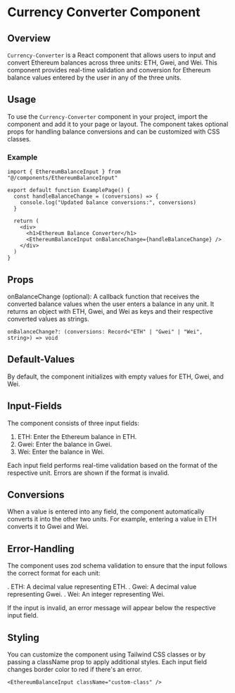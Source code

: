 # Currency Converter Component

## Overview

`Currency-Converter` is a React component that allows users to input and convert Ethereum balances across three units: ETH, Gwei, and Wei. This component provides real-time validation and conversion for Ethereum balance values entered by the user in any of the three units.

## Usage

To use the `Currency-Converter` component in your project, import the component and add it to your page or layout. The component takes optional props for handling balance conversions and can be customized with CSS classes.

### Example

```tsx
import { EthereumBalanceInput } from "@/components/EthereumBalanceInput"

export default function ExamplePage() {
  const handleBalanceChange = (conversions) => {
    console.log("Updated balance conversions:", conversions)
  }

  return (
    <div>
      <h1>Ethereum Balance Converter</h1>
      <EthereumBalanceInput onBalanceChange={handleBalanceChange} />
    </div>
  )
} 
``````

## Props

onBalanceChange (optional): A callback function that receives the converted balance values when the user enters a balance in any unit. It returns an object with ETH, Gwei, and Wei as keys and their respective converted values as strings.

```tsx
onBalanceChange?: (conversions: Record<"ETH" | "Gwei" | "Wei", string>) => void
```
## Default-Values

By default, the component initializes with empty values for ETH, Gwei, and Wei.

## Input-Fields

The component consists of three input fields:

1. ETH: Enter the Ethereum balance in ETH.
2. Gwei: Enter the balance in Gwei.
3. Wei: Enter the balance in Wei.

Each input field performs real-time validation based on the format of the respective unit. Errors are shown if the format is invalid.

## Conversions

When a value is entered into any field, the component automatically converts it into the other two units. For example, entering a value in ETH converts it to Gwei and Wei.

## Error-Handling

The component uses zod schema validation to ensure that the input follows the correct format for each unit:

. ETH: A decimal value representing ETH.
. Gwei: A decimal value representing Gwei.
. Wei: An integer representing Wei.

If the input is invalid, an error message will appear below the respective input field.

## Styling

You can customize the component using Tailwind CSS classes or by passing a className prop to apply additional styles. Each input field changes border color to red if there's an error.

```tsx
<EthereumBalanceInput className="custom-class" />
```

